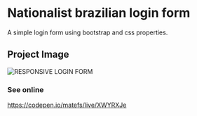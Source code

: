 # Nationalist brazilian login form
A simple login form using bootstrap and css properties. 


## Project Image
![RESPONSIVE LOGIN FORM](https://user-images.githubusercontent.com/30128774/201430748-aea8dada-934e-483b-9424-085fcfbe5d25.jpg)

### See online 
https://codepen.io/matefs/live/XWYRXJe
